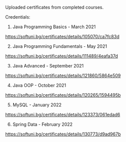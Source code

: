 Uploaded certificates from completed courses.

Credentials:

1. Java Programming Basics - March 2021

https://softuni.bg/certificates/details/105070/ca7fc83d

2. Java Programming Fundamentals - May 2021

https://softuni.bg/certificates/details/111489/4eafa37d

3. Java Advanced - September 2021

https://softuni.bg/certificates/details/121860/5864e509

4. Java OOP - October 2021

https://softuni.bg/certificates/details/120265/1594495b

5. MySQL - January 2022

https://softuni.bg/certificates/details/123373/061edad6

6. Spring Data - February 2022

https://softuni.bg/certificates/details/130773/d9ad967b
